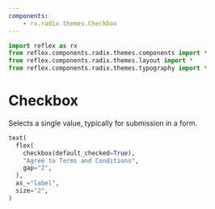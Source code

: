 ```yaml
---
components:
    - rx.radix.themes.Checkbox
---
```


```python exec
import reflex as rx
from reflex.components.radix.themes.components import *
from reflex.components.radix.themes.layout import *
from reflex.components.radix.themes.typography import *
```


# Checkbox

Selects a single value, typically for submission in a form.


```python demo
text(
  flex(
    checkbox(default_checked=True),
    "Agree to Terms and Conditions", 
    gap="2",
  ),
  as_="label",
  size="2",
)
```